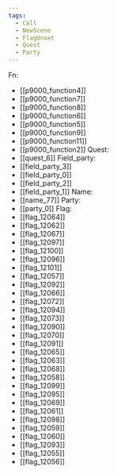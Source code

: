```yaml
---
tags:
  - Call
  - NewScene
  - FlagUnset
  - Quest
  - Party
---
```

Fn:
- [[p9000_function4]]
- [[p9000_function7]]
- [[p9000_function8]]
- [[p9000_function6]]
- [[p9000_function5]]
- [[p9000_function9]]
- [[p9000_function11]]
- [[p9000_function2]]
Quest:
- [[quest_6]]
Field_party:
- [[field_party_3]]
- [[field_party_0]]
- [[field_party_2]]
- [[field_party_1]]
Name:
- [[name_77]]
Party:
- [[party_0]]
Flag:
- [[flag_12064]]
- [[flag_12062]]
- [[flag_12067]]
- [[flag_12097]]
- [[flag_12100]]
- [[flag_12096]]
- [[flag_12101]]
- [[flag_12057]]
- [[flag_12092]]
- [[flag_12066]]
- [[flag_12072]]
- [[flag_12094]]
- [[flag_12073]]
- [[flag_12090]]
- [[flag_12070]]
- [[flag_12091]]
- [[flag_12065]]
- [[flag_12063]]
- [[flag_12068]]
- [[flag_12058]]
- [[flag_12099]]
- [[flag_12095]]
- [[flag_12069]]
- [[flag_12061]]
- [[flag_12098]]
- [[flag_12059]]
- [[flag_12060]]
- [[flag_12093]]
- [[flag_12055]]
- [[flag_12056]]
